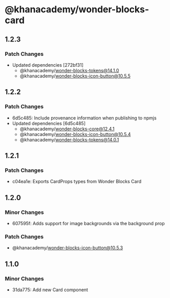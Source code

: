 # @khanacademy/wonder-blocks-card

## 1.2.3

### Patch Changes

- Updated dependencies [272bf31]
    - @khanacademy/wonder-blocks-tokens@14.1.0
    - @khanacademy/wonder-blocks-icon-button@10.5.5

## 1.2.2

### Patch Changes

- 6d5c485: Include provenance information when publishing to npmjs
- Updated dependencies [6d5c485]
    - @khanacademy/wonder-blocks-core@12.4.1
    - @khanacademy/wonder-blocks-icon-button@10.5.4
    - @khanacademy/wonder-blocks-tokens@14.0.1

## 1.2.1

### Patch Changes

- c04ea1e: Exports CardProps types from Wonder Blocks Card

## 1.2.0

### Minor Changes

- 607595f: Adds support for image backgrounds via the background prop

### Patch Changes

- @khanacademy/wonder-blocks-icon-button@10.5.3

## 1.1.0

### Minor Changes

- 31da775: Add new Card component
